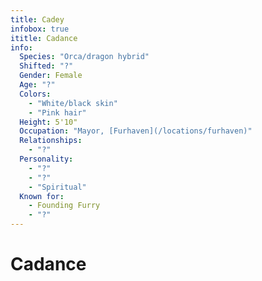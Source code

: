 ```yaml
---
title: Cadey
infobox: true
ititle: Cadance
info: 
  Species: "Orca/dragon hybrid"
  Shifted: "?"
  Gender: Female
  Age: "?"
  Colors: 
    - "White/black skin"
    - "Pink hair"
  Height: 5'10"
  Occupation: "Mayor, [Furhaven](/locations/furhaven)"
  Relationships:
    - "?"
  Personality:
    - "?"
    - "?"
    - "Spiritual"
  Known for:
    - Founding Furry
    - "?"
---
```


# Cadance
